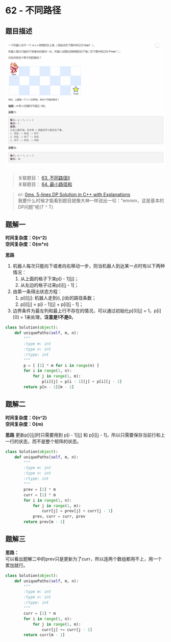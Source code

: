 # 62 - 不同路径

## 题目描述
![problem](images/62.png)

>关联题目： [63. 不同路径II](https://github.com/Rosevil1874/LeetCode/tree/master/Python-Solution/63_Unique-Paths-II)  
>关联题目： [64. 最小路径和](https://github.com/Rosevil1874/LeetCode/tree/master/Python-Solution/64_UMinimum-Path-Sum)  

>cr: [0ms, 5-lines DP Solution in C++ with Explanations](https://leetcode.com/problems/unique-paths/discuss/22954/0ms-5-lines-DP-Solution-in-C++-with-Explanations)  
我要什么时候才能看到题目就像大神一样说出一句：“emmm，这是基本的DP问题”呢(T ^ T) 

## 题解一
**时间复杂度：O(n^2)  
空间复杂度：O(m\*n)**

**思路**
1. 机器人每次只能向下或者向右移动一步，则当机器人到达某一点时有以下两种情况：
	1. 从上面的格子下来p[i - 1][j]；
	2. 从左边的格子过来p[i][j - 1]；
2. 由第一条得出状态方程：  
	1. p[i][j]: 机器人走到(i, j)处的路径条数；
	2. p[i][j] = p[i - 1][j] + p[i][j - 1]；
3. 边界条件为最左列和最上行不存在的情况，可以通过初始化p[0][j] = 1，p[i][0] = 1来处理，**注意是1不是0**。

```python
class Solution(object):
    def uniquePaths(self, m, n):
        """
        :type m: int
        :type n: int
        :rtype: int
        """
        p = [ [1] * m for i in range(n) ]
        for i in range(1, n):
        	for j in range(1, m):
        		p[i][j] = p[i - 1][j] + p[i][j - 1]
        return p[n - 1][m - 1]
```

## 题解二
**时间复杂度：O(n^2)  
空间复杂度：O(m)**

**思路**
更新p[i][j]时只需要用到 p[i - 1][j] 和 p[i][j - 1]，所以只需要保存当前行和上一行的状态，而不是整个矩阵的状态。

```python
class Solution(object):
    def uniquePaths(self, m, n):
        """
        :type m: int
        :type n: int
        :rtype: int
        """
        prev = [1] * m
        curr = [1] * m
        for i in range(1, n):
        	for j in range(1, m):
        		curr[j] = prev[j] + curr[j - 1]
        	prev, curr = curr, prev
        return prev[m - 1]
```

## 题解三

**思路：**  
可以看出题解二中的prev只是更新为了curr，所以连两个数组都用不上，用一个累加就行。

```python
class Solution(object):
    def uniquePaths(self, m, n):
        """
        :type m: int
        :type n: int
        :rtype: int
        """
        curr = [1] * m
        for i in range(1, n):
        	for j in range(1, m):
        		curr[j] += curr[j - 1]
        return curr[m - 1]
```